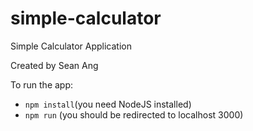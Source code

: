 # simple-calculator
 Simple Calculator Application
 
 Created by Sean Ang
 
 To run the app:
- ```npm install```(you need NodeJS installed)
- ```npm run``` (you should be redirected to localhost 3000)

